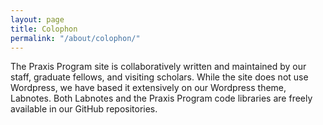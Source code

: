 ```yaml
---
layout: page
title: Colophon
permalink: "/about/colophon/"
---
```


The Praxis Program site is collaboratively written and maintained by our
staff, graduate fellows, and visiting scholars. While the site does not
use Wordpress, we have based it extensively on our
Wordpress theme, Labnotes. Both Labnotes and the Praxis Program code
libraries are freely available in our GitHub repositories.
